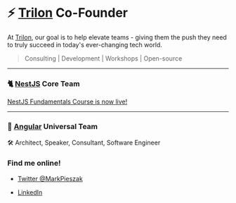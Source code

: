 # ⚡️ <a href="https://trilon.io" target="_blank">Trilon</a> Co-Founder

At <a href="https://trilon.io" target="_blank">Trilon</a>, our goal is to help elevate teams - giving them the push they need to truly succeed in today's ever-changing tech world.

> Consulting | Development | Workshops | Open-source

---

<!--
<a href="https://trilon.io" target="_blank">![](https://trilon.io/meta/og-image.png)</a>-->

### 🐈 <a href="https://nestjs.com" target="_blank">NestJS</a> Core Team

[NestJS Fundamentals Course is now live!](https://courses.nestjs.com/?gh-mp)

---

### 🔺 <a href="https://github.com/angular" target="_blank">Angular</a> Universal Team

🛠️ Architect, Speaker, Consultant, Software Engineer

### Find me online!

- <a href="https://twitter.com/MarkPieszak" target="_blank">Twitter @MarkPieszak</a>

- <a href="https://www.linkedin.com/in/mark-pieszak/" target="_blank">LinkedIn</a>


<!--
**MarkPieszak/MarkPieszak** is a ✨ _special_ ✨ repository because its `README.md` (this file) appears on your GitHub profile.

Here are some ideas to get you started:

- 🔭 I’m currently working on ...
- 🌱 I’m currently learning ...
- 👯 I’m looking to collaborate on ...
- 🤔 I’m looking for help with ...
- 💬 Ask me about ...
- 📫 How to reach me: ...
- 😄 Pronouns: ...
- ⚡ Fun fact: ...
-->
